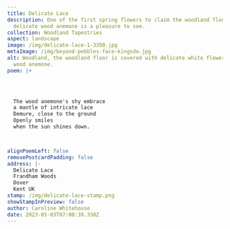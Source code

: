 ```yaml
---
title: Delicate Lace
description: One of the first spring flowers to claim the woodland floor, the
  delicate wood anemone is a pleasure to see.
collection: Woodland Tapestries
aspect: landscape
image: /img/delicate-lace-1-3350.jpg
metaImage: /img/beyond-pebbles-face-kingsdo.jpg
alt: Woodland, the woodland floor is covered with delicate white flowers, the
  wood anemone.
poem: |+
  



  The wood anemone's shy embrace
  a mantle of intricate lace
  Demure, close to the ground 
  Openly smiles 
  when the sun shines down.



alignPoemLeft: false
removePostcardPadding: false
address: |-
  Delicate Lace
  Frandham Woods
  Dover
  Kent UK
stamp: /img/delicate-lace-stamp.png
showStampInPreview: false
author: Caroline Whitehouse
date: 2023-05-03T07:00:39.338Z
---
```

